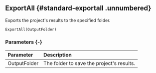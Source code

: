## ExportAll {#standard-exportall .unnumbered}

Exports the project's results to the specified folder.

```{sql}
ExportAll(OutputFolder)
```

### Parameters {-}

**Parameter** | **Description**
| :-- | :-- |
OutputFolder | The folder to save the project's results.